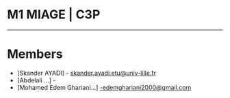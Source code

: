 # M1 MIAGE | C3P

---
# Members

- [Skander AYADI] - skander.ayadi.etu@univ-lille.fr
- [Abdelali ...] - 
- [Mohamed Edem Ghariani...] -edemghariani2000@gmail.com
